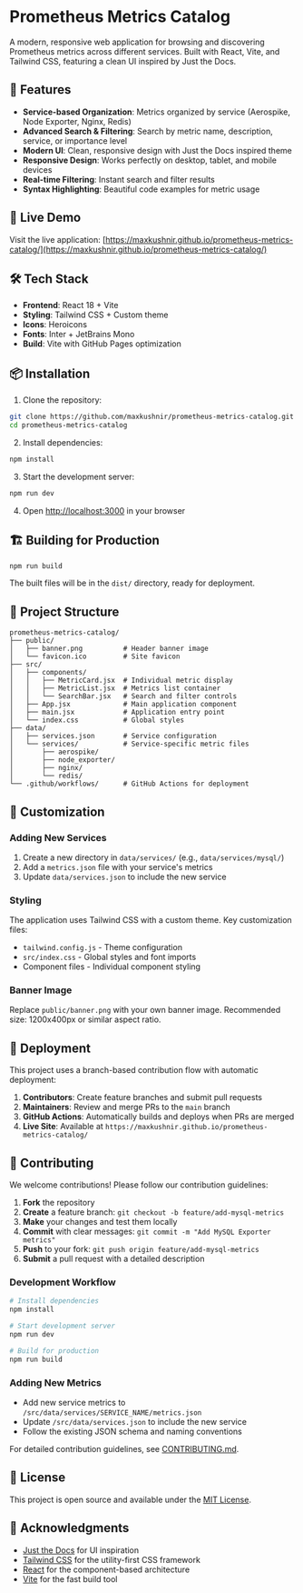 # Prometheus Metrics Catalog

A modern, responsive web application for browsing and discovering Prometheus metrics across different services. Built with React, Vite, and Tailwind CSS, featuring a clean UI inspired by Just the Docs.

## 🌟 Features

- **Service-based Organization**: Metrics organized by service (Aerospike, Node Exporter, Nginx, Redis)
- **Advanced Search & Filtering**: Search by metric name, description, service, or importance level
- **Modern UI**: Clean, responsive design with Just the Docs inspired theme
- **Responsive Design**: Works perfectly on desktop, tablet, and mobile devices
- **Real-time Filtering**: Instant search and filter results
- **Syntax Highlighting**: Beautiful code examples for metric usage

## 🚀 Live Demo

Visit the live application: [https://maxkushnir.github.io/prometheus-metrics-catalog/](https://maxkushnir.github.io/prometheus-metrics-catalog/)

## 🛠️ Tech Stack

- **Frontend**: React 18 + Vite
- **Styling**: Tailwind CSS + Custom theme
- **Icons**: Heroicons
- **Fonts**: Inter + JetBrains Mono
- **Build**: Vite with GitHub Pages optimization

## 📦 Installation

1. Clone the repository:
```bash
git clone https://github.com/maxkushnir/prometheus-metrics-catalog.git
cd prometheus-metrics-catalog
```

2. Install dependencies:
```bash
npm install
```

3. Start the development server:
```bash
npm run dev
```

4. Open [http://localhost:3000](http://localhost:3000) in your browser

## 🏗️ Building for Production

```bash
npm run build
```

The built files will be in the `dist/` directory, ready for deployment.

## 📁 Project Structure

```
prometheus-metrics-catalog/
├── public/
│   ├── banner.png          # Header banner image
│   └── favicon.ico         # Site favicon
├── src/
│   ├── components/
│   │   ├── MetricCard.jsx  # Individual metric display
│   │   ├── MetricList.jsx  # Metrics list container
│   │   └── SearchBar.jsx   # Search and filter controls
│   ├── App.jsx             # Main application component
│   ├── main.jsx            # Application entry point
│   └── index.css           # Global styles
├── data/
│   ├── services.json       # Service configuration
│   └── services/           # Service-specific metric files
│       ├── aerospike/
│       ├── node_exporter/
│       ├── nginx/
│       └── redis/
└── .github/workflows/      # GitHub Actions for deployment
```

## 🎨 Customization

### Adding New Services

1. Create a new directory in `data/services/` (e.g., `data/services/mysql/`)
2. Add a `metrics.json` file with your service's metrics
3. Update `data/services.json` to include the new service

### Styling

The application uses Tailwind CSS with a custom theme. Key customization files:
- `tailwind.config.js` - Theme configuration
- `src/index.css` - Global styles and font imports
- Component files - Individual component styling

### Banner Image

Replace `public/banner.png` with your own banner image. Recommended size: 1200x400px or similar aspect ratio.

## 🚀 Deployment

This project uses a branch-based contribution flow with automatic deployment:

1. **Contributors**: Create feature branches and submit pull requests
2. **Maintainers**: Review and merge PRs to the `main` branch
3. **GitHub Actions**: Automatically builds and deploys when PRs are merged
4. **Live Site**: Available at `https://maxkushnir.github.io/prometheus-metrics-catalog/`

## 📝 Contributing

We welcome contributions! Please follow our contribution guidelines:

1. **Fork** the repository
2. **Create** a feature branch: `git checkout -b feature/add-mysql-metrics`
3. **Make** your changes and test them locally
4. **Commit** with clear messages: `git commit -m "Add MySQL Exporter metrics"`
5. **Push** to your fork: `git push origin feature/add-mysql-metrics`
6. **Submit** a pull request with a detailed description

### Development Workflow

```bash
# Install dependencies
npm install

# Start development server
npm run dev

# Build for production
npm run build
```

### Adding New Metrics

- Add new service metrics to `/src/data/services/SERVICE_NAME/metrics.json`
- Update `/src/data/services.json` to include the new service
- Follow the existing JSON schema and naming conventions

For detailed contribution guidelines, see [CONTRIBUTING.md](CONTRIBUTING.md).

## 📄 License

This project is open source and available under the [MIT License](LICENSE).

## 🙏 Acknowledgments

- [Just the Docs](https://just-the-docs.github.io/just-the-docs/) for UI inspiration
- [Tailwind CSS](https://tailwindcss.com/) for the utility-first CSS framework
- [React](https://reactjs.org/) for the component-based architecture
- [Vite](https://vitejs.dev/) for the fast build tool